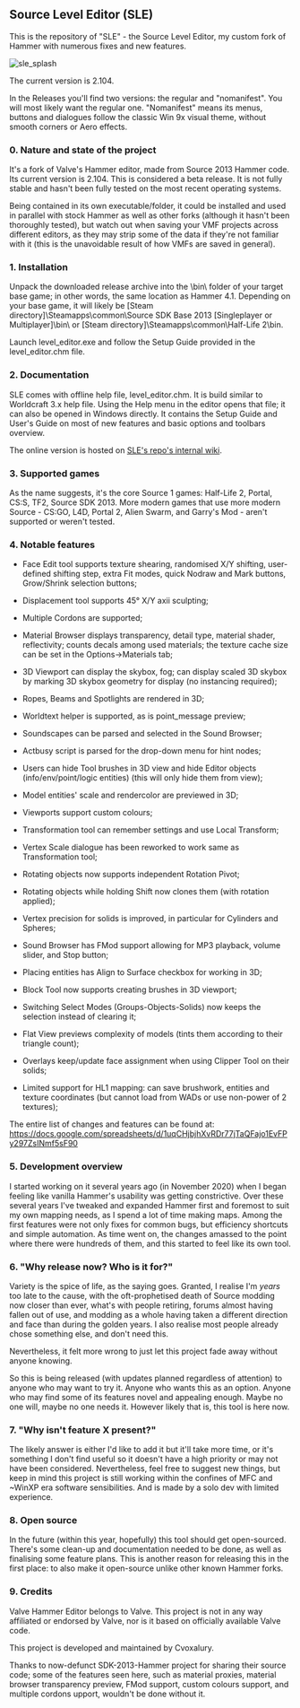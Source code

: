 ## Source Level Editor (SLE)

This is the repository of "SLE" - the Source Level Editor, my custom fork of Hammer with numerous fixes and new features.

![sle_splash](https://github.com/user-attachments/assets/30cc2ee3-15da-401b-9f0d-9226e0e09567)

The current version is 2.104.

In the Releases you'll find two versions: the regular and "nomanifest". You will most likely want the regular one. "Nomanifest" means its menus, buttons and dialogues follow the classic Win 9x visual theme, without smooth corners or Aero effects.

### 0. Nature and state of the project

It's a fork of Valve's Hammer editor, made from Source 2013 Hammer code. Its current version is 2.104. This is considered a beta release. It is not fully stable and hasn't been fully tested on the most recent operating systems.

Being contained in its own executable/folder, it could be installed and used in parallel with stock Hammer as well as other forks (although it hasn't been thoroughly tested), but watch out when saving your VMF projects across different editors, as they may strip some of the data if they're not familiar with it (this is the unavoidable result of how VMFs are saved in general). 

### 1. Installation

Unpack the downloaded release archive into the \bin\ folder of your target base game; in other words, the same location as Hammer 4.1. Depending on your base game, it will likely be [Steam directory]\Steamapps\common\Source SDK Base 2013 [Singleplayer or Multiplayer]\bin\ or [Steam directory]\Steamapps\common\Half-Life 2\bin\.

Launch level_editor.exe and follow the Setup Guide provided in the level_editor.chm file.

### 2. Documentation

SLE comes with offline help file, level_editor.chm. It is build similar to Worldcraft 3.x help file.
Using the Help menu in the editor opens that file; it can also be opened in Windows directly.
It contains the Setup Guide and User's Guide on most of new features and basic options and toolbars overview.

The online version is hosted on <a href="https://github.com/Cvoxalury/source_level_editor/wiki">SLE's repo's internal wiki</a>.

### 3. Supported games

As the name suggests, it's the core Source 1 games: Half-Life 2, Portal, CS:S, TF2, Source SDK 2013. More modern games that use more modern Source - CS:GO, L4D, Portal 2, Alien Swarm, and Garry's Mod - aren't supported or weren't tested. 

### 4. Notable features

* Face Edit tool supports texture shearing, randomised X/Y shifting, user-defined shifting step, extra Fit modes, quick Nodraw and Mark buttons, Grow/Shrink selection buttons;

* Displacement tool supports 45° X/Y axii sculpting;

* Multiple Cordons are supported;

* Material Browser displays transparency, detail type, material shader, reflectivity; counts decals among used materials; the texture cache size can be set in the Options->Materials tab;

* 3D Viewport can display the skybox, fog; can display scaled 3D skybox by marking 3D skybox geometry for display (no instancing required);

* Ropes, Beams and Spotlights are rendered in 3D;

* Worldtext helper is supported, as is point_message preview;

* Soundscapes can be parsed and selected in the Sound Browser;

* Actbusy script is parsed for the drop-down menu for hint nodes;

* Users can hide Tool brushes in 3D view and hide Editor objects (info/env/point/logic entities) (this will only hide them from view);

* Model entities' scale and rendercolor are previewed in 3D;

* Viewports support custom colours;

* Transformation tool can remember settings and use Local Transform;

* Vertex Scale dialogue has been reworked to work same as Transformation tool;

* Rotating objects now supports independent Rotation Pivot;

* Rotating objects while holding Shift now clones them (with rotation applied);

* Vertex precision for solids is improved, in particular for Cylinders and Spheres;

* Sound Browser has FMod support allowing for MP3 playback, volume slider, and Stop button;

* Placing entities has Align to Surface checkbox for working in 3D;

* Block Tool now supports creating brushes in 3D viewport;

* Switching Select Modes (Groups-Objects-Solids) now keeps the selection instead of clearing it;

* Flat View previews complexity of models (tints them according to their triangle count);

* Overlays keep/update face assignment when using Clipper Tool on their solids;

* Limited support for HL1 mapping: can save brushwork, entities and texture coordinates (but cannot load from WADs or use non-power of 2 textures);

The entire list of changes and features can be found at:
https://docs.google.com/spreadsheets/d/1uqCHjbjhXvRDr77jTaQFajo1EvFPy297ZsINmf5sF90

### 5. Development overview

I started working on it several years ago (in November 2020) when I began feeling like vanilla Hammer's usability was getting constrictive. Over these several years I've tweaked and expanded Hammer first and foremost to suit my own mapping needs, as I spend a lot of time making maps. Among the first features were not only fixes for common bugs, but efficiency shortcuts and simple automation. As time went on, the changes amassed to the point where there were hundreds of them, and this started to feel like its own tool.

### 6. "Why release now? Who is it for?"

Variety is the spice of life, as the saying goes. Granted, I realise I'm *years* too late to the cause, with the oft-prophetised death of Source modding now closer than ever, what's with people retiring, forums almost having fallen out of use, and modding as a whole having taken a different direction and face than during the golden years. I also realise most people already chose something else, and don't need this.

Nevertheless, it felt more wrong to just let this project fade away without anyone knowing. 

So this is being released (with updates planned regardless of attention) to anyone who may want to try it. Anyone who wants this as an option. Anyone who may find some of its features novel and appealing enough. Maybe no one will, maybe no one needs it. However likely that is, this tool is here now.

### 7. "Why isn't feature X present?"

The likely answer is either I'd like to add it but it'll take more time, or it's something I don't find useful so it doesn't have a high priority or may not have been considered. Nevertheless, feel free to suggest new things, but keep in mind this project is still working within the confines of MFC and ~WinXP era software sensibilities. And is made by a solo dev with limited experience.

### 8. Open source

In the future (within this year, hopefully) this tool should get open-sourced. There's some clean-up and documentation needed to be done, as well as finalising some feature plans. This is another reason for releasing this in the first place: to also make it open-source unlike other known Hammer forks.

### 9. Credits

Valve Hammer Editor belongs to Valve. This project is not in any way affiliated or endorsed by Valve, nor is it based on officially available Valve code.

This project is developed and maintained by Cvoxalury.

Thanks to now-defunct SDK-2013-Hammer project for sharing their source code; some of the features seen here, such as material proxies, material browser transparency preview, FMod support, custom colours support, and multiple cordons upport, wouldn't be done without it.
